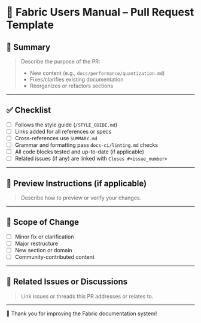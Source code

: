 # 📘 Fabric Users Manual – Pull Request Template

## 📌 Summary

> Describe the purpose of the PR:
> 
> - New content (e.g., `docs/performance/quantization.md`)
> - Fixes/clarifies existing documentation
> - Reorganizes or refactors sections

---

## ✅ Checklist

- [ ] Follows the style guide (`/STYLE_GUIDE.md`)
- [ ] Links added for all references or specs
- [ ] Cross-references use `SUMMARY.md`
- [ ] Grammar and formatting pass `docs-ci/linting.md` checks
- [ ] All code blocks tested and up-to-date (if applicable)
- [ ] Related issues (if any) are linked with `Closes #<issue_number>`

---

## 🧪 Preview Instructions (if applicable)

> Describe how to preview or verify your changes.

---

## 📂 Scope of Change

- [ ] Minor fix or clarification
- [ ] Major restructure
- [ ] New section or domain
- [ ] Community-contributed content

---

## 📎 Related Issues or Discussions

> Link issues or threads this PR addresses or relates to.

---

🧠 Thank you for improving the Fabric documentation system!
